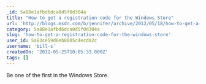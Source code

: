 ```yaml
---
_id: 5a88e1afbd6dca0d5f0d304a
title: "How to get a registration code for the Windows Store"
url: 'http://blogs.msdn.com/b/jennifer/archive/2012/05/18/how-to-get-a-registration-code-for-the-windows-store.aspx'
category: 5a88e1afbd6dca0d5f0d304a
slug: 'how-to-get-a-registration-code-for-the-windows-store'
user_id: 5a83ce59d6eb0005c4ecda2c
username: 'bill-s'
createdOn: '2012-05-25T10:05:33.000Z'
tags: []
---
```


Be one of the first in the Windows Store.
